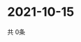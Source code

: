 # 2021-10-15
  共 0条

  <!-- BEGIN -->
  <!-- 最后更新时间Fri Oct 15 2021 03:03:27 GMT+0000 (Coordinated Universal Time) -->
  
  <!-- END -->
  
  